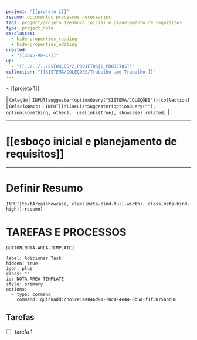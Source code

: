 ```yaml
---
project: "[[projeto 1]]"
resumo: documentos processos necessarios
tags: project/projeto_1/esboço_inicial_e_planejamento_de_requisitos
type: project_note
cssclasses:
  - hide-properties_reading
  - hide-properties_editing
created:
  - "[[2025-09-17]]"
up:
  - "[[../../../ESFORÇOS/2_PROJETOS|2_PROJETOS]]"
collection: "[[SISTEMA/COLEÇÕES/Trabalho .md|Trabalho ]]"
---
```

~ [[projeto 1]] 

| `Coleção` | `INPUT[suggester(optionQuery("SISTEMA/COLEÇÕES")):collection]`   | `Relacionados` | `INPUT[inlineListSuggester(optionQuery(""), option(something, other),  useLinks(true), showcase):related]`  |

---
# [[esboço inicial e planejamento de requisitos]] 
---

# Definir Resumo 
`INPUT[textArea(showcase, class(meta-bind-full-width), class(meta-bind-high)):resumo]`



# TAREFAS E PROCESSOS


 `BUTTON[NOTA-AREA-TEMPLATE]`     

```meta-bind-button
label: Adicionar Task
hidden: true
icon: plus
class: ""
id: NOTA-AREA-TEMPLATE
style: primary
actions:
  - type: command
    command: quickadd:choice:ae846d91-78c4-4e44-8b5d-f1f5075abb88
```




## Tarefas






- [ ] tarefa 1

